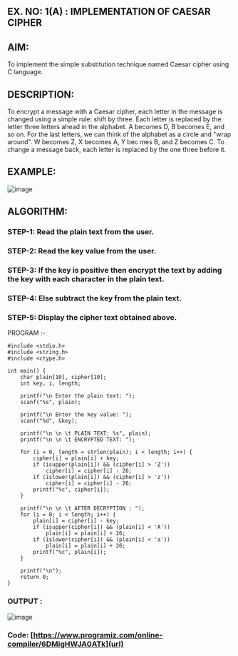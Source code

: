 ## EX. NO: 1(A) : IMPLEMENTATION OF CAESAR CIPHER
 

## AIM:

To implement the simple substitution technique named Caesar cipher using C language.

## DESCRIPTION:

To encrypt a message with a Caesar cipher, each letter in the message is changed using a simple rule: shift by three. Each letter is replaced by the letter three letters ahead in the alphabet. A becomes D, B becomes E, and so on. For the last letters, we can think of the
alphabet as a circle and "wrap around". W becomes Z, X becomes A, Y bec mes B, and Z
becomes C. To change a message back, each letter is replaced by the one three before it.

## EXAMPLE:


![image](https://github.com/Hemamanigandan/CNS/assets/149653568/eb9c6c43-8c80-4cdd-b9d4-91705a311c79)


## ALGORITHM:

### STEP-1: Read the plain text from the user.
### STEP-2: Read the key value from the user.
### STEP-3: If the key is positive then encrypt the text by adding the key with each character in the plain text.
### STEP-4: Else subtract the key from the plain text.
### STEP-5: Display the cipher text obtained above.


PROGRAM :-
```
#include <stdio.h> 
#include <string.h>
#include <ctype.h> 

int main() {
    char plain[10], cipher[10]; 
    int key, i, length;

    printf("\n Enter the plain text: ");
    scanf("%s", plain);

    printf("\n Enter the key value: ");
    scanf("%d", &key);

    printf("\n \n \t PLAIN TEXT: %s", plain);
    printf("\n \n \t ENCRYPTED TEXT: ");
    
    for (i = 0, length = strlen(plain); i < length; i++) {
        cipher[i] = plain[i] + key;
        if (isupper(plain[i]) && (cipher[i] > 'Z')) 
            cipher[i] = cipher[i] - 26;
        if (islower(plain[i]) && (cipher[i] > 'z')) 
            cipher[i] = cipher[i] - 26;
        printf("%c", cipher[i]);
    }

    printf("\n \n \t AFTER DECRYPTION : ");
    for (i = 0; i < length; i++) {
        plain[i] = cipher[i] - key; 
        if (isupper(cipher[i]) && (plain[i] < 'A')) 
            plain[i] = plain[i] + 26; 
        if (islower(cipher[i]) && (plain[i] < 'a')) 
            plain[i] = plain[i] + 26; 
        printf("%c", plain[i]);
    }

    printf("\n");
    return 0;
}
```


### OUTPUT :

![image](https://github.com/user-attachments/assets/e923a36d-d590-4739-b6be-a12c32217b7e)

### Code: [https://www.programiz.com/online-compiler/6DMigHWJA0ATk](url)
